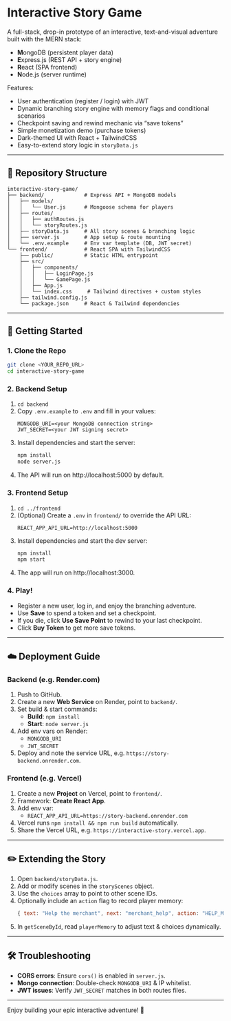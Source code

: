 # Interactive Story Game

A full-stack, drop-in prototype of an interactive, text-and-visual adventure built with the MERN stack:
- **M**ongoDB (persistent player data)
- **E**xpress.js (REST API + story engine)
- **R**eact (SPA frontend)
- **N**ode.js (server runtime)

Features:
- User authentication (register / login) with JWT
- Dynamic branching story engine with memory flags and conditional scenarios
- Checkpoint saving and rewind mechanic via “save tokens”
- Simple monetization demo (purchase tokens)
- Dark-themed UI with React + TailwindCSS
- Easy-to-extend story logic in `storyData.js`

---

## 📁 Repository Structure
```
interactive-story-game/
├── backend/             # Express API + MongoDB models
│   ├── models/
│   │   └── User.js      # Mongoose schema for players
│   ├── routes/
│   │   ├── authRoutes.js
│   │   └── storyRoutes.js
│   ├── storyData.js     # All story scenes & branching logic
│   ├── server.js        # App setup & route mounting
│   └── .env.example     # Env var template (DB, JWT secret)
└── frontend/            # React SPA with TailwindCSS
    ├── public/          # Static HTML entrypoint
    ├── src/
    │   ├── components/
    │   │   ├── LoginPage.js
    │   │   └── GamePage.js
    │   ├── App.js
    │   └── index.css     # Tailwind directives + custom styles
    ├── tailwind.config.js
    └── package.json     # React & Tailwind dependencies
```

---

## 🚀 Getting Started

### 1. Clone the Repo
```bash
git clone <YOUR_REPO_URL>
cd interactive-story-game
```

### 2. Backend Setup
1.  `cd backend`
2.  Copy `.env.example` to `.env` and fill in your values:
    ```env
    MONGODB_URI=<your MongoDB connection string>
    JWT_SECRET=<your JWT signing secret>
    ```
3.  Install dependencies and start the server:
    ```bash
    npm install
    node server.js
    ```
4.  The API will run on http://localhost:5000 by default.

### 3. Frontend Setup
1.  `cd ../frontend`
2.  (Optional) Create a `.env` in `frontend/` to override the API URL:
    ```env
    REACT_APP_API_URL=http://localhost:5000
    ```
3.  Install dependencies and start the dev server:
    ```bash
    npm install
    npm start
    ```
4.  The app will run on http://localhost:3000.

### 4. Play!
- Register a new user, log in, and enjoy the branching adventure.
- Use **Save** to spend a token and set a checkpoint.
- If you die, click **Use Save Point** to rewind to your last checkpoint.
- Click **Buy Token** to get more save tokens.

---

## ☁️ Deployment Guide

### Backend (e.g. Render.com)
1. Push to GitHub.
2. Create a new **Web Service** on Render, point to `backend/`.
3. Set build & start commands:
   - **Build**: `npm install`
   - **Start**: `node server.js`
4. Add env vars on Render:
   - `MONGODB_URI`
   - `JWT_SECRET`
5. Deploy and note the service URL, e.g. `https://story-backend.onrender.com`.

### Frontend (e.g. Vercel)
1. Create a new **Project** on Vercel, point to `frontend/`.
2. Framework: **Create React App**.
3. Add env var:
   - `REACT_APP_API_URL=https://story-backend.onrender.com`
4. Vercel runs `npm install && npm run build` automatically.
5. Share the Vercel URL, e.g. `https://interactive-story.vercel.app`.

---

## ✏️ Extending the Story
1. Open `backend/storyData.js`.
2. Add or modify scenes in the `storyScenes` object.
3. Use the `choices` array to point to other scene IDs.
4. Optionally include an `action` flag to record player memory:
   ```js
   { text: "Help the merchant", next: "merchant_help", action: "HELP_MERCHANT" }
   ```
5. In `getSceneById`, read `playerMemory` to adjust text & choices dynamically.

---

## 🛠 Troubleshooting
- **CORS errors**: Ensure `cors()` is enabled in `server.js`.
- **Mongo connection**: Double-check `MONGODB_URI` & IP whitelist.
- **JWT issues**: Verify `JWT_SECRET` matches in both routes files.

---

Enjoy building your epic interactive adventure! 🎉


